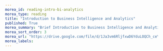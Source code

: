 ```yaml
---
morea_id: reading-intro-bi-analytics
morea_type: reading
title: "Introduction to Business Intelligence and Analytics"
published: True
morea_summary: "Brief Introduction to Business Intelligence and Analytics"
morea_sort_order: 3
morea_url: "https://drive.google.com/file/d/1Ja3vm6RljfxwD6YduLOQCh_ceYqNFM4h/view?usp=drive_link"
morea_labels: 
---
```

